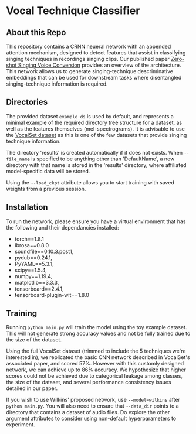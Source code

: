 # Vocal Technique Classifier

## About this Repo

This repository contains a CRNN neueral network with an appended attention mechanism, designed to detect features that assist in classifying singing techniques in recordings singing clips. Our published paper [Zero-shot Singing Voice Conversion](https://cmmr2021.github.io/proceedings/pdffiles/cmmr2021_26.pdf) provides an overview of the architecture. This network allows us to generate singing-technique descriminative embeddings that can be used for downstream tasks where disentangled singing-technique information is required. 

## Directories

The provided dataset `example_ds` is used by default, and represents a minimal example of the required directory tree structure for a dataset, as well as the features themselves (mel-spectrograms). It is advisable to use the [VocalSet dataset](https://zenodo.org/record/1203819#.YiszFRDP0RY) as this is one of the few datasets that provide singing technique information.

The directory 'results' is created automatically if it does not exists. When `--file_name` is specified to be anything other than 'DefaultName', a new directory with that name is stored in the 'results' directory, where affiliated model-specific data will be stored.

Using the `--load_ckpt` attribute allows you to start training with saved weights from a previous session.

## Installation

To run the network, please ensure you have a virtual environment that has the following and their dependancies installed:

* torch==1.8.1
* ibrosa==0.8.0
* soundfile==0.10.3.post1,
* pydub==0.24.1,
* PyYAML==5.3.1,
* scipy==1.5.4,
* numpy==1.19.4,
* matplotlib==3.3.3,
* tensorboard==2.4.1,
* tensorboard-plugin-wit==1.8.0

## Training


Running `python main.py` will train the model using the toy example dataset. This will not generate strong accuracy values and not be fully trained due to the size of the dataset.

Using the full VocalSet dataset (trimmed to include the 5 techniques we're interested in), we replicated the basic CNN network described in VocalSet's associated paper, and scored 57%. However with this customly designed network, we can achieve up to 86% accuracy. We hypothesize that higher scores could not be achieved due to categorical leakage among classes, the size of the dataset, and several performance consistency issues detailed in our paper.

If you wish to use Wilkins' proposed network, use `--model=wilkins` after `python main.py`. You will also need to ensure that `--data_dir` points to a directory that contains a dataset of audio files. Do explore the other argument attributes to consider using non-default hyperparameters to experiment.